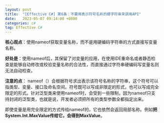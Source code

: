 ```yaml
---
layout: post
title:  "[Effective C#] 第6条：不要用表示符号名称的硬字符串来调用API"
date:   2023-05-07 09:14:00 +0800
categories: c#
tag: Effective C#
---
```


**核心观点**：使用nameof获取变量名称，而不是用硬编码字符串的方式直接写变量名称。

**好处是**：使用nameof后，其保留了对变量的应用，在使用IDE重命名或者静态检查是能够自动修改或校验变量名称的合法性，而直接通过字符串硬编码写变量名则无法自动检查。

**注意的点**：
nameof（）会根据符号求出表示该符号名称的字符串，这个符号可以指类型、变量、接口及命名空间。符号既可以写成非限定的形式，也可以写成完全限定的形式。针对泛型类来使用nameof时，会受到一些限制，因为nameof只支持封闭的泛型类，也就是说，开发者必须把所有的类型参数全都指定出来。

即使变量是用完全限定的方式传给nameof的，它也依然会返回局部名称。例如**把System.Int.MaxValue传给它，会得到MaxValue**。


